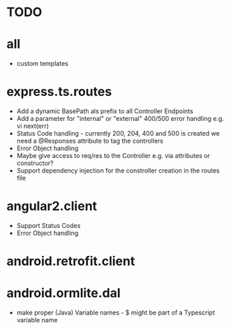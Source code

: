 # TODO

# all
* custom templates

# express.ts.routes

* Add a dynamic BasePath als prefix to all Controller Endpoints
* Add a parameter for "internal" or "external" 400/500 error handling e.g. vi next(err)
* Status Code handling - currently 200, 204, 400 and 500 is created
  we need a @Responses attribute to tag the controllers
* Error Object handling
* Maybe give access to req/res to the Controller e.g. via attributes or constructor?
* Support dependency injection for the constroller creation in the routes file

# angular2.client

* Support Status Codes
* Error Object handling

# android.retrofit.client
# android.ormlite.dal

* make proper (Java) Variable names - $ might be part of a Typescript variable name
